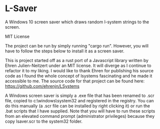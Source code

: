 # L-Saver

A Windows 10 screen saver which draws random l-system strings to the screen.

MIT License

The project can be run by simply running "cargo run". However, you will have to follow the steps below to install it as a screen saver.

This is project started off as a rust port of a Javascript library written by Ehren Julien-Neitzert under an MIT license. It will diverge as I continue to refactor it to my liking. I would like to thank Ehren for publishing his source code as I found the whole concept of lsystems fascinating and he made it accessible to me.
The source code for that project can be found here:
https://github.com/ehrenjn/LSystems

A Windows screen saver is simply a .exe file that has been renamed to .scr file, copied to c:\windows\system32 and registered in the registry. You can do this manually (a .scr file can be installed by right clicking it) or run the .bat scripts that I have supplied. Note that you will have to run these scripts from an elevated command prompt (administrator privileges) because they copy lsaver.scr to the system32 folder.